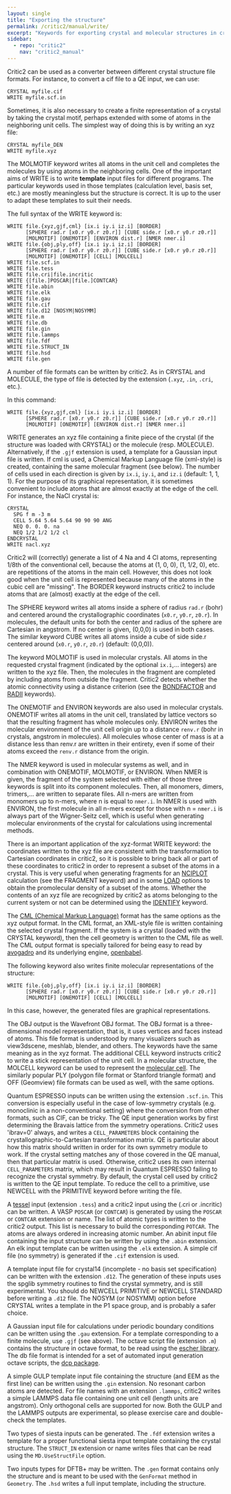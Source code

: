 ```yaml
---
layout: single
title: "Exporting the structure"
permalink: /critic2/manual/write/
excerpt: "Keywords for exporting crystal and molecular structures in critic2."
sidebar:
  - repo: "critic2"
    nav: "critic2_manual"
---
```


Critic2 can be used as a converter between different crystal structure
file formats. For instance, to convert a cif file to a QE input, we
can use:
~~~
CRYSTAL myfile.cif
WRITE myfile.scf.in
~~~
Sometimes, it is also necessary to create a finite representation of a
crystal by taking the crystal motif, perhaps extended with some of
atoms in the neighboring unit cells. The simplest way of doing this is
by writing an xyz file:
~~~
CRYSTAL myfile_DEN
WRITE myfile.xyz
~~~
The MOLMOTIF keyword writes all atoms in the unit cell and completes
the molecules by using atoms in the neighboring cells. One of the
important aims of WRITE is to write **template** input files for
different programs. The particular keywords used in those templates
(calculation level, basis set, etc.) are mostly meaningless but the
structure is correct. It is up to the user to adapt these templates
to suit their needs.

The full syntax of the WRITE keyword is:
~~~
WRITE file.{xyz,gjf,cml} [ix.i iy.i iz.i] [BORDER] 
      [SPHERE rad.r [x0.r y0.r z0.r]] [CUBE side.r [x0.r y0.r z0.r]] 
	  [MOLMOTIF] [ONEMOTIF] [ENVIRON dist.r] [NMER nmer.i]
WRITE file.{obj,ply,off} [ix.i iy.i iz.i] [BORDER] 
      [SPHERE rad.r [x0.r y0.r z0.r]] [CUBE side.r [x0.r y0.r z0.r]] 
      [MOLMOTIF] [ONEMOTIF] [CELL] [MOLCELL] 
WRITE file.scf.in
WRITE file.tess
WRITE file.cri|file.incritic
WRITE {[file.]POSCAR|[file.]CONTCAR}
WRITE file.abin
WRITE file.elk
WRITE file.gau
WRITE file.cif
WRITE file.d12 [NOSYM|NOSYMM]
WRITE file.m
WRITE file.db
WRITE file.gin
WRITE file.lammps
WRITE file.fdf
WRITE file.STRUCT_IN
WRITE file.hsd
WRITE file.gen
~~~
A number of file formats can be written by critic2. As in CRYSTAL and
MOLECULE, the type of file is detected by the extension (`.xyz`,
`.in`, `.cri`, etc.).

In this command:
~~~
WRITE file.{xyz,gjf,cml} [ix.i iy.i iz.i] [BORDER] 
      [SPHERE rad.r [x0.r y0.r z0.r]] [CUBE side.r [x0.r y0.r z0.r]] 
	  [MOLMOTIF] [ONEMOTIF] [ENVIRON dist.r] [NMER nmer.i]
~~~
WRITE generates an xyz file containing a finite
piece of the crystal (if the structure was loaded with CRYSTAL) or the
molecule (resp. MOLECULE). Alternatively, if the `.gjf`
extension is used, a template for a Gaussian input file is
written. If cml is used, a Chemical Markup Language file (xml-style)
is created, containing the same molecular fragment (see below). The number of
cells used in each direction is given by `ix.i`, 
`iy.i`, and `iz.i` (default: 1, 1, 1). For the purpose of its graphical
representation, it is sometimes convenient to include atoms that are
almost exactly at the edge of the cell. For instance, the NaCl crystal
is:
~~~
CRYSTAL
  SPG f m -3 m
  CELL 5.64 5.64 5.64 90 90 90 ANG
  NEQ 0. 0. 0. na
  NEQ 1/2 1/2 1/2 cl
ENDCRYSTAL
WRITE nacl.xyz
~~~
Critic2 will (correctly) generate a list of 4 Na and 4 Cl atoms,
representing 1/8th of the conventional cell, because the atoms at (1,
0, 0), (1, 1/2, 0), etc. are repetitions of the atoms in the main
cell. However, this does not look good when the unit cell is
represented because many of the atoms in the cubic cell
are "missing". The BORDER keyword instructs critic2 to include atoms
that are (almost) exactly at the edge of the cell.

The SPHERE keyword writes all atoms inside a sphere of radius `rad.r`
(bohr) and centered around the crystallographic coordinates (`x0.r`,
`y0.r`, `z0.r`). In molecules, the default units for both the center
and radius of the sphere are Cartesian in angstrom. If no center is
given, (0,0,0) is used in both cases. The similar keyword CUBE writes
all atoms inside a cube of side side.r centered around (`x0.r`,
`y0.r`, `z0.r`) (default: (0,0,0)).

The keyword MOLMOTIF is used in molecular crystals. All atoms in the
requested crystal fragment (indicated by the optional
`ix.i`,... integers) are written to the xyz file. Then, the molecules
in the fragment are completed by including atoms from outside the
fragment. Critic2 detects whether the atomic connectivity using a
distance criterion (see the
[BONDFACTOR](/critic2/manual/misc/#c2-bondfactor) and
[RADII](/critic2/manual/misc/#c2-radii) keywords).

The ONEMOTIF and ENVIRON keywords are also used in molecular
crystals. ONEMOTIF writes all atoms in the unit cell, translated by
lattice vectors so that the resulting fragment has whole molecules
only. ENVIRON writes the molecular environment of the unit cell origin
up to a distance `renv.r` (bohr in crystals, angstrom in
molecules). All molecules whose center of mass is at a distance less
than renv.r are written in their entirety, even if some of their atoms
exceed the `renv.r` distance from the origin.

The NMER keyword is used in molecular systems as well, and in
combination with ONEMOTIF, MOLMOTIF, or ENVIRON. When NMER is given,
the fragment of the system selected with either of those three
keywords is split into its component molecules. Then, all monomers,
dimers, trimers,... are written to separate files. All n-mers are
written from monomers up to n-mers, where n is equal to `nmer.i`. In
NMER is used with ENVIRON, the first molecule in all n-mers except for
those with n = `nmer.i` is always part of the Wigner-Seitz cell, which
is useful when generating molecular environments of the crystal for
calculations using incremental methods.

There is an important application of the xyz-format WRITE keyword: the
coordinates written to the xyz file are consistent with the
transformation to Cartesian coordinates in critic2, so it is possible
to bring back all or part of these coordinates to critic2 in order to
represent a subset of the atoms in a crystal. This is very useful
when generating fragments for an [NCIPLOT](/critic2/manual/nciplot/)
calculation (see the FRAGMENT keyword) and in some 
[LOAD](/critic2/manual/fields/#c2-load) options to obtain the
promolecular density of a subset of the atoms. Whether the contents of
an xyz file are recognized by critic2 as atoms belonging to the
current system or not can be determined using the 
[IDENTIFY](/critic2/manual/structure/#c2-othertool) keyword.

The 
[CML (Chemical Markup Language)](https://en.wikipedia.org/wiki/Chemical_Markup_Language)
format has the same options as the xyz output format. In the CML
format, an XML-style file is written containing the selected crystal
fragment. If the system is a crystal (loaded with the CRYSTAL
keyword), then the cell geometry is written to the CML file as
well. The CML output format is specially tailored for being easy to
read by [avogadro](https://avogadro.cc/) and its underlying engine,
[openbabel](http://openbabel.org/wiki/Main_Page).

The following keyword also writes finite molecular representations of
the structure:
~~~
WRITE file.{obj,ply,off} [ix.i iy.i iz.i] [BORDER] 
      [SPHERE rad.r [x0.r y0.r z0.r]] [CUBE side.r [x0.r y0.r z0.r]] 
      [MOLMOTIF] [ONEMOTIF] [CELL] [MOLCELL] 
~~~
In this case, however, the generated files are graphical
representations.

The OBJ output is the Wavefront OBJ format. The OBJ format is a
three-dimensional model representation, that is, it uses vertices and
faces instead of atoms. This file format is understood by many
visualizers such as view3dscene, meshlab, blender, and others. The
keywords have the same meaning as in the xyz format. The additional
CELL keyword instructs critic2 to write a stick representation of the
unit cell. In a molecular structure, the MOLCELL keyword can be used
to represent the 
[molecular cell](/critic2/manual/molecule/#c2-molcell). The
similarly popular PLY (polygon file format or Stanford triangle
format) and OFF (Geomview) file formats can be used as well, with the
same options.

Quantum ESPRESSO inputs can be written using the extension
`.scf.in`. This conversion is especially useful in the case of
low-symmetry crystals (e.g. monoclinic in a non-conventional setting)
where the conversion from other formats, such as CIF, can be
tricky. The QE input generation works by first determining the Bravais
lattice from the symmetry operations. Critic2 uses 'ibrav=0' always,
and writes a `CELL_PARAMETERS` block containing the
crystallographic-to-Cartesian transformation matrix. QE is particular
about how this matrix should written in order for its own symmetry
module to work. If the crystal setting matches any of those covered in
the QE manual, then that particular matrix is used. Otherwise, critic2
uses its own internal `CELL_PARAMETERS` matrix, which may result in
Quantum ESPRESSO failing to recognize the crystal symmetry. By
default, the crystal cell used by critic2 is written to the QE input
template. To reduce the cell to a primitive, use NEWCELL with the
PRIMITIVE keyword before writing the file.

A [tessel](http://azufre.quimica.uniovi.es/software.html#tessel) input
(extension `.tess`) and a critic2 input using the (.cri or .incritic)
can be written. A VASP `POSCAR` (or `CONTCAR`) is generated by using
the `POSCAR` or `CONTCAR` extension or name. The list of atomic types
is written to the critic2 output. This list is necessary to build the
corresponding `POTCAR`. The atoms are always ordered in increasing
atomic number. An abinit input file containing the input structure can
be written by using the `.abin` extension. An elk input template can
be written using the `.elk` extension. A simple cif file (no symmetry)
is generated if the `.cif` extension is used.

A template input file for crystal14 (incomplete - no basis set
specification) can be written with the extension `.d12`. The
generation of these inputs uses the spglib symmetry routines to find
the crystal symmetry, and is still experimental. You should do NEWCELL
PRIMITIVE or NEWCELL STANDARD before writing a `.d12` file. The NOSYM
(or NOSYMM) option before CRYSTAL writes a template in the P1 space
group, and is probably a safer choice. 

A Gaussian input file for calculations under periodic boundary
conditions can be written using the `.gau` extension. For a template
corresponding to a finite molecule, use `.gjf` (see above).  The
octave script file (extension `.m`) contains the structure in octave
format, to be read using the
[escher library](https://github.com/aoterodelaroza/escher).
The db file format is intended for a set of automated input generation
octave scripts, the [dcp package](https://github.com/aoterodelaroza/dcp).

A simple GULP template input file containing the structure (and EEM as
the first line) can be written using the `.gin` extension. No resonant
carbon atoms are detected.  For file names with an extension
`.lammps`, critic2 writes a simple LAMMPS data file containing one
unit cell (length units are angstrom). Only orthogonal cells are
supported for now. Both the GULP and the LAMMPS outputs are
experimental, so please exercise care and double-check the templates.

Two types of siesta inputs can be generated. The `.fdf` extension
writes a template for a proper functional siesta input template
containing the crystal structure. The `STRUCT_IN` extension or name
writes files that can be read using the `MD.UseStructFile` option.

Two inputs types for DFTB+ may be written. The `.gen` format contains
only the structure and is meant to be used with the `GenFormat` method
in `Geometry`. The `.hsd` writes a full input template, including the
structure.

